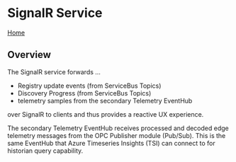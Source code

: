 # SignalR Service

[Home](readme.md)

## Overview

The SignalR service forwards ...

* Registry update events (from ServiceBus Topics)
* Discovery Progress (from ServiceBus Topics)
* telemetry samples from the secondary Telemetry EventHub

over SignalR to clients and thus provides a reactive UX experience.

The secondary Telemetry EventHub receives processed and decoded edge telemetry messages from the OPC Publisher module (Pub/Sub).  This is the same EventHub that Azure Timeseries Insights (TSI) can connect to for historian query capability.

